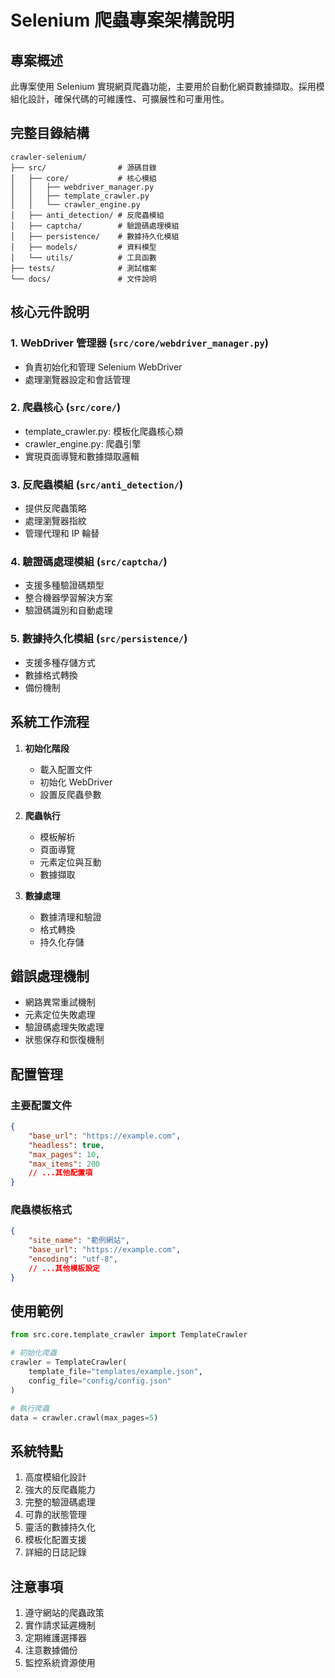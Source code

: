 # Selenium 爬蟲專案架構說明

## 專案概述

此專案使用 Selenium 實現網頁爬蟲功能，主要用於自動化網頁數據擷取。採用模組化設計，確保代碼的可維護性、可擴展性和可重用性。

## 完整目錄結構

```
crawler-selenium/
├── src/                # 源碼目錄
│   ├── core/           # 核心模組
│   │   ├── webdriver_manager.py
│   │   ├── template_crawler.py
│   │   └── crawler_engine.py
│   ├── anti_detection/ # 反爬蟲模組
│   ├── captcha/        # 驗證碼處理模組
│   ├── persistence/    # 數據持久化模組
│   ├── models/         # 資料模型
│   └── utils/          # 工具函數
├── tests/              # 測試檔案
└── docs/               # 文件說明
```

## 核心元件說明

### 1. WebDriver 管理器 (`src/core/webdriver_manager.py`)
- 負責初始化和管理 Selenium WebDriver
- 處理瀏覽器設定和會話管理

### 2. 爬蟲核心 (`src/core/`)
- template_crawler.py: 模板化爬蟲核心類
- crawler_engine.py: 爬蟲引擎
- 實現頁面導覽和數據擷取邏輯

### 3. 反爬蟲模組 (`src/anti_detection/`)
- 提供反爬蟲策略
- 處理瀏覽器指紋
- 管理代理和 IP 輪替

### 4. 驗證碼處理模組 (`src/captcha/`)
- 支援多種驗證碼類型
- 整合機器學習解決方案
- 驗證碼識別和自動處理

### 5. 數據持久化模組 (`src/persistence/`)
- 支援多種存儲方式
- 數據格式轉換
- 備份機制

## 系統工作流程

1. **初始化階段**
   - 載入配置文件
   - 初始化 WebDriver
   - 設置反爬蟲參數

2. **爬蟲執行**
   - 模板解析
   - 頁面導覽
   - 元素定位與互動
   - 數據擷取

3. **數據處理**
   - 數據清理和驗證
   - 格式轉換
   - 持久化存儲

## 錯誤處理機制

- 網路異常重試機制
- 元素定位失敗處理
- 驗證碼處理失敗處理
- 狀態保存和恢復機制

## 配置管理

### 主要配置文件
```json
{
    "base_url": "https://example.com",
    "headless": true,
    "max_pages": 10,
    "max_items": 200
    // ...其他配置項
}
```

### 爬蟲模板格式
```json
{
    "site_name": "範例網站",
    "base_url": "https://example.com",
    "encoding": "utf-8",
    // ...其他模板設定
}
```

## 使用範例

```python
from src.core.template_crawler import TemplateCrawler

# 初始化爬蟲
crawler = TemplateCrawler(
    template_file="templates/example.json",
    config_file="config/config.json"
)

# 執行爬蟲
data = crawler.crawl(max_pages=5)
```

## 系統特點

1. 高度模組化設計
2. 強大的反爬蟲能力
3. 完整的驗證碼處理
4. 可靠的狀態管理
5. 靈活的數據持久化
6. 模板化配置支援
7. 詳細的日誌記錄

## 注意事項

1. 遵守網站的爬蟲政策
2. 實作請求延遲機制
3. 定期維護選擇器
4. 注意數據備份
5. 監控系統資源使用
